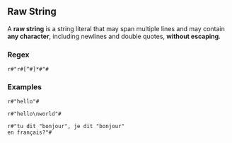 ## Raw String

A **raw string** is a string literal that may span multiple lines and may
contain **any character**, including newlines and double quotes, **without escaping**.

### Regex

```regex
r#"r#[^#]*#"#
```

### Examples

```ignore
r#"hello"#

r#"hello\nworld"#

r#"tu dit "bonjour", je dit "bonjour"
en français?"#
```
